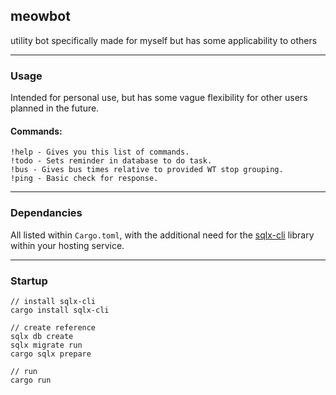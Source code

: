 ## meowbot

utility bot specifically made for myself but has some applicability to others

---

### Usage

Intended for personal use, but has some vague flexibility for other users planned in the future.

#### Commands:

```
!help - Gives you this list of commands.
!todo - Sets reminder in database to do task.
!bus - Gives bus times relative to provided WT stop grouping.
!ping - Basic check for response.
```

---

### Dependancies

All listed within `Cargo.toml`, with the additional need for the [sqlx-cli](https://crates.io/crates/sqlx-cli) library within your hosting service.

---

### Startup

```
// install sqlx-cli
cargo install sqlx-cli

// create reference
sqlx db create
sqlx migrate run
cargo sqlx prepare

// run
cargo run
```